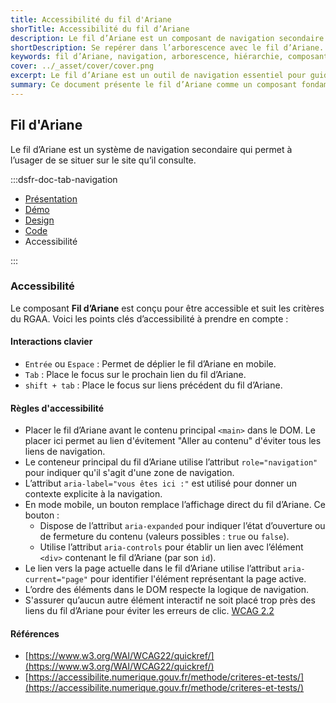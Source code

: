 ```yaml
---
title: Accessibilité du fil d'Ariane
shorTitle: Accessibilité du fil d’Ariane
description: Le fil d’Ariane est un composant de navigation secondaire permettant à l’usager de se repérer dans l’arborescence d’un site et de revenir à un niveau supérieur.
shortDescription: Se repérer dans l’arborescence avec le fil d’Ariane.
keywords: fil d’Ariane, navigation, arborescence, hiérarchie, composant, UX, design system, position, retour, accessibilité
cover: ../_asset/cover/cover.png
excerpt: Le fil d’Ariane est un outil de navigation essentiel pour guider l’usager dans une structure de site complexe. Il indique la position courante et facilite les retours à des pages de niveau supérieur.
summary: Ce document présente le fil d’Ariane comme un composant fondamental de navigation secondaire. Il explique quand l’utiliser, comment le positionner correctement dans la page, les règles de cliquabilité, les restrictions liées au fond et les principes éditoriaux à respecter. Le fil d’Ariane renforce l’orientation de l’usager en lui offrant un repère visuel clair dans l’architecture du site. Ce guide s’adresse aux designers et intégrateurs souhaitant garantir une navigation fluide et cohérente dans des environnements complexes.
---
```


## Fil d'Ariane

Le fil d’Ariane est un système de navigation secondaire qui permet à l’usager de se situer sur le site qu’il consulte.

:::dsfr-doc-tab-navigation

- [Présentation](../index.md)
- [Démo](../demo/index.md)
- [Design](../design/index.md)
- [Code](../code/index.md)
- Accessibilité

:::

### Accessibilité

Le composant **Fil d’Ariane** est conçu pour être accessible et suit les critères du RGAA. Voici les points clés d’accessibilité à prendre en compte :

#### Interactions clavier

- `Entrée` ou `Espace` : Permet de déplier le fil d’Ariane en mobile.
- `Tab` : Place le focus sur le prochain lien du fil d’Ariane.
- `shift + tab` : Place le focus sur liens précédent du fil d’Ariane.

#### Règles d'accessibilité

- Placer le fil d’Ariane avant le contenu principal `<main>` dans le DOM. Le placer ici permet au lien d'évitement "Aller au contenu" d'éviter tous les liens de navigation.
- Le conteneur principal du fil d’Ariane utilise l’attribut `role="navigation"` pour indiquer qu'il s'agit d'une zone de navigation.
- L’attribut `aria-label="vous êtes ici :"` est utilisé pour donner un contexte explicite à la navigation.
- En mode mobile, un bouton remplace l’affichage direct du fil d’Ariane. Ce bouton :
  - Dispose de l’attribut `aria-expanded` pour indiquer l’état d’ouverture ou de fermeture du contenu (valeurs possibles : `true` ou `false`).
  - Utilise l’attribut `aria-controls` pour établir un lien avec l’élément `<div>` contenant le fil d’Ariane (par son `id`).
- Le lien vers la page actuelle dans le fil d’Ariane utilise l’attribut `aria-current="page"` pour identifier l'élément représentant la page active.
- L’ordre des éléments dans le DOM respecte la logique de navigation.
- S'assurer qu’aucun autre élément interactif ne soit placé trop près des liens du fil d’Ariane pour éviter les erreurs de clic. [WCAG 2.2](https://www.w3.org/WAI/WCAG22/Understanding/target-size-minimum.html)

#### Références

- [https://www.w3.org/WAI/WCAG22/quickref/](https://www.w3.org/WAI/WCAG22/quickref/)
- [https://accessibilite.numerique.gouv.fr/methode/criteres-et-tests/](https://accessibilite.numerique.gouv.fr/methode/criteres-et-tests/)